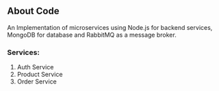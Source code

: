 
## About Code
An Implementation of microservices using Node.js for backend services, MongoDB for database and RabbitMQ as a message broker.

### Services:
  1. Auth Service
  2. Product Service
  3. Order Service
